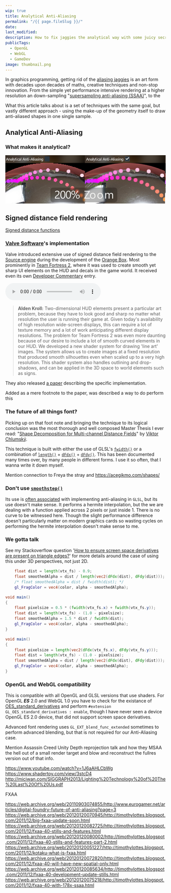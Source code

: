 ```yaml
---
wip: true
title: Analytical Anti-Aliasing
permalink: "/{{ page.fileSlug }}/"
date:
last_modified:
description: How to fix jaggies the analytical way with some juicy secrets
publicTags:
  - OpenGL
  - WebGL
  - GameDev
image: thumbnail.png
---
```

In graphics programming, getting rid of the [aliasing jaggies](https://en.wikipedia.org/wiki/Jaggies) is an art form with decades upon decades of maths, creative techniques and non-stop innovation. From the simple yet performance intensive rendering at a higher resolution an down-sampling "[supersampling anti-aliasing (SSAA)](https://en.wikipedia.org/wiki/Supersampling)", to the 


What this article talks about is a set of techniques with the same goal, but vastly different approach - using the make-up of the geometry itself to draw anti-aliased shapes in one single sample.

<canvas style="width: 100%; height: 200px;"></canvas>
<script src="canvas_1.js"></script>

## Analytical Anti-Aliasing
### What makes it analytical?

![image](compare.png)

## Signed distance field rendering
[Signed distance functions](https://en.wikipedia.org/wiki/Signed_distance_function#Applications)
### [Valve Software](https://www.valvesoftware.com/)'s implementation
Valve introduced extensive use of signed distance field rendering to the [Source engine](https://en.wikipedia.org/wiki/Source_(game_engine)) during the development of the [Orange Box](https://en.wikipedia.org/wiki/The_Orange_Box). Most prominently in [Team Fortress 2](https://www.teamfortress.com/), where it was used to create smooth yet sharp UI elements on the HUD and decals in the game world. It received even its own [Developer Commentary](https://wiki.teamfortress.com/wiki/Developer_commentary) entry.

<audio controls><source src="tf2-dev-commentary.mp3" type="audio/mpeg"></audio>
> **Alden Kroll:** Two-dimensional HUD elements present a particular art problem, because they have to look good and sharp no matter what resolution the user is running their game at. Given today's availability of high resolution wide-screen displays, this can require a lot of texture memory and a lot of work anticipating different display resolutions. The problem for Team Fortress 2 was even more daunting because of our desire to include a lot of smooth curved elements in our HUD. We developed a new shader system for drawing 'line art' images. The system allows us to create images at a fixed resolution that produced smooth silhouettes even when scaled up to a very high resolution. This shader system also handles outlining and drop-shadows, and can be applied in the 3D space to world elements such as signs.

They also released [a paper](https://steamcdn-a.akamaihd.net/apps/valve/2007/SIGGRAPH2007_AlphaTestedMagnification.pdf) describing the specific implementation.

Added as a mere footnote to the paper, was described a way to do perform this 
### The future of all things font?
Picking up on that foot note and bringing the technique to its logical conclusion was the most thorough and well composed Master Thesis I ever read: "[Shape Decomposition for Multi-channel
Distance Fields](https://github.com/Chlumsky/msdfgen/files/3050967/thesis.pdf)" by [Viktor Chlumský](https://github.com/Chlumsky).


This technique is built with either the use of GLSL's [`fwidth()`](https://docs.gl/sl4/fwidth) or a combination of [`length()`](https://docs.gl/sl4/length) + [`dFdx()`](https://docs.gl/sl4/dFdx) + [`dFdy()`](https://docs.gl/sl4/dFdy).
This has been documented many times over, by many people in different forms. I use it so often, that I wanna write it down myself.

Mention connection to Freya the stray and https://acegikmo.com/shapes/

### Don't use [`smoothstep()`](https://en.wikipedia.org/wiki/Smoothstep)
Its use is [often associated](http://www.numb3r23.net/2015/08/17/using-fwidth-for-distance-based-anti-aliasing/) with implementing anti-aliasing in `GLSL`, but its use doesn't make sense. It performs a hermite interpolation, but the we are dealing with a function applied across 2 pixels or just inside 1. There is no curve to be witnessed here. Though the slight performance difference doesn't particularly matter on modern graphics cards so wasting cycles on performing the hermite interpolation doesn't make sense to me.



### We gotta talk 
See my Stackoverflow question '[How to ensure screen space derivatives are present on triangle edges?](https://stackoverflow.com/questions/73903568/how-to-ensure-screen-space-derivatives-are-present-on-triangle-edges)' for more details around the case of using this under 3D perspectives, not just 2D.
```glsl
	float dist = length(vtx_fs) - 0.9;
	float smoothedAlpha = dist / length(vec2(dFdx(dist), dFdy(dist)));
	/* float smoothedAlpha = dist / fwidth(dist); */
	gl_FragColor = vec4(color, alpha - smoothedAlpha);
```
```glsl
void main()
{
    float pixelsize = 0.5 * (fwidth(vtx_fs.x) + fwidth(vtx_fs.y));
    float dist = length(vtx_fs) - (1.0 - pixelsize);
    float smoothedAlpha = 1.5 * dist / fwidth(dist);
    gl_FragColor = vec4(color, alpha - smoothedAlpha);
}
```
```glsl
void main()
{
	float pixelsize = length(vec2(dFdx(vtx_fs.x), dFdy(vtx_fs.y)));
	float dist = length(vtx_fs) - (1.0 - pixelsize);
	float smoothedAlpha = dist / length(vec2(dFdx(dist), dFdy(dist)));
	gl_FragColor = vec4(color, alpha - smoothedAlpha);
}
```
### OpenGL and WebGL compatibility
This is compatible with all OpenGL and GLSL versions that use shaders. For OpenGL ***ES*** 2.0 and WebGL 1.0 you have to check for the existance of [OES_standard_derivatives](https://registry.khronos.org/OpenGL/extensions/OES/OES_standard_derivatives.txt) and perform `#extension GL_OES_standard_derivatives : enable`, though I have never seen a device OpenGL ES 2.0 device, that did not support screen space derivatives.

Advanced font rendering uses `GL_EXT_blend_func_extended` sometimes to perform advanced blending, but that is not required for our Anti-Aliasing case.

Mention Assassin Creed Unity Depth reprojection talk and how they MSAA the hell out of a small render target and blow and reconstruct the fullres version out of that info.

https://www.youtube.com/watch?v=1J6aAHLCbWg
https://www.shadertoy.com/view/3stcD4
http://miciwan.com/SIGGRAPH2013/Lighting%20Technology%20of%20The%20Last%20Of%20Us.pdf

FXAA

https://web.archive.org/web/20110903074855/http://www.eurogamer.net/articles/digital-foundry-future-of-anti-aliasing?page=3
https://web.archive.org/web/20120120070945/http://timothylottes.blogspot.com/2011/12/big-fxaa-update-soon.html
https://web.archive.org/web/20120120082725/http://timothylottes.blogspot.com/2011/12/fxaa-40-stills-and-features.html
https://web.archive.org/web/20120120080002/http://timothylottes.blogspot.com/2011/12/fxaa-40-stills-and-features-part-2.html
https://web.archive.org/web/20120120051227/http://timothylottes.blogspot.com/2011/12/kotaku-what-is-fxaa.html
https://web.archive.org/web/20120120072820/http://timothylottes.blogspot.com/2011/12/fxaa-40-will-have-new-spatial-only.html
https://web.archive.org/web/20120120085634/http://timothylottes.blogspot.com/2011/12/fxaa-40-development-update-stills.html
https://web.archive.org/web/20120120075218/http://timothylottes.blogspot.com/2011/12/fxaa-40-with-178x-ssaa.html